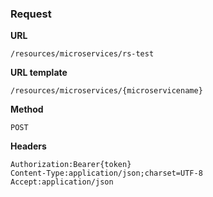 ### Request

**URL**

`/resources/microservices/rs-test`

**URL template**

`/resources/microservices/{microservicename}`

**Method**

`POST`

**Headers**

`Authorization:Bearer{token}`  
`Content-Type:application/json;charset=UTF-8`  
`Accept:application/json`  
